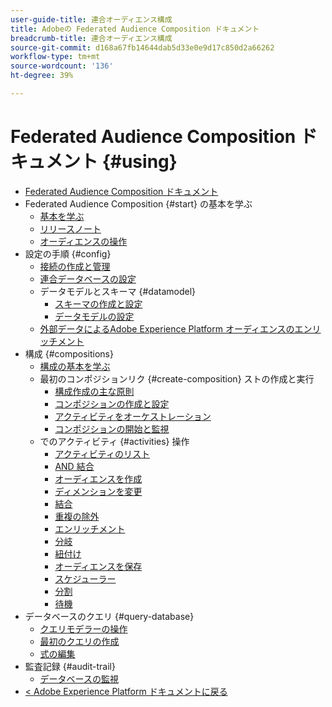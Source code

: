```yaml
---
user-guide-title: 連合オーディエンス構成
title: Adobeの Federated Audience Composition ドキュメント
breadcrumb-title: 連合オーディエンス構成
source-git-commit: d168a67fb14644dab5d33e0e9d17c850d2a66262
workflow-type: tm+mt
source-wordcount: '136'
ht-degree: 39%

---
```



# Federated Audience Composition ドキュメント {#using}

+ [Federated Audience Composition ドキュメント](home.md)
+ Federated Audience Composition {#start} の基本を学ぶ
   + [基本を学ぶ](start/get-started.md)
   + [リリースノート](start/release-notes.md)
   + [オーディエンスの操作](start/audiences.md)
+ 設定の手順 {#config}
   + [接続の作成と管理](connections/connections.md)
   + [連合データベースの設定](connections/federated-db.md)
   + データモデルとスキーマ {#datamodel}
      + [スキーマの作成と設定](customer/schemas.md)
      + [データモデルの設定](data-management/gs-models.md)
   + [外部データによるAdobe Experience Platform オーディエンスのエンリッチメント](connections/destinations.md)
+ 構成 {#compositions}
   + [構成の基本を学ぶ](compositions/gs-compositions.md)
   + 最初のコンポジションリク {#create-composition} ストの作成と実行
      + [構成作成の主な原則](compositions/gs-composition-creation.md)
      + [コンポジションの作成と設定](compositions/create-composition.md)
      + [アクティビティをオーケストレーション](compositions/orchestrate-activities.md)
      + [コンポジションの開始と監視](compositions/start-monitor-composition.md)
   + でのアクティビティ {#activities} 操作
      + [アクティビティのリスト](compositions/activities/about-activities.md)
      + [AND 結合](compositions/activities/and-join.md)
      + [オーディエンスを作成](compositions/activities/build-audience.md)
      + [ディメンションを変更](compositions/activities/change-dimension.md)
      + [結合](compositions/activities/combine.md)
      + [重複の除外](compositions/activities/deduplication.md)
      + [エンリッチメント](compositions/activities/enrichment.md)
      + [分岐](compositions/activities/fork.md)
      + [紐付け](compositions/activities/reconciliation.md)
      + [オーディエンスを保存](compositions/activities/save-audience.md)
      + [スケジューラー](compositions/activities/scheduler.md)
      + [分割](compositions/activities/split.md)
      + [待機](compositions/activities/wait.md)
+ データベースのクエリ {#query-database}
   + [クエリモデラーの操作](query/query-modeler-overview.md)
   + [最初のクエリの作成](query/build-query.md)
   + [式の編集](query/expression-editor.md)
+ 監査記録 {#audit-trail}
   + [データベースの監視](admin/audit-trail.md)
+ [&lt; Adobe Experience Platform ドキュメントに戻る ](https://experienceleague.adobe.com/en/docs/experience-platform/landing/home)
